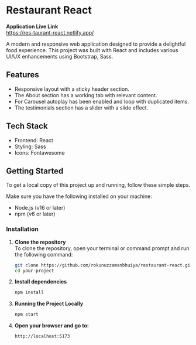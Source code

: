 # Restaurant React

**Application Live Link** <br>
https://res-taurant-react.netlify.app/

A modern and responsive web application designed to provide a delightful food experience. This project was built with React and includes various UI/UX enhancements using Bootstrap, Sass.

## Features
- Responsive layout with a sticky header section.
- The About section has a working tab with relevant content.
- For Carousel autoplay has been enabled and loop with duplicated items.
- The testimonials section has a slider with a slide effect.

## Tech Stack
- Frontend: React
- Styling: Sass
- Icons: Fontawesome

## Getting Started

To get a local copy of this project up and running, follow these simple steps.

Make sure you have the following installed on your machine:

- Node.js (v16 or later)
- npm (v6 or later)
### Installation

1. **Clone the repository**  
   To clone the repository, open your terminal or command prompt and run the following command:

   ```bash
   git clone https://github.com/rokunuzzamanbhuiya/restaurant-react.git
   cd your-project

2. **Install dependencies** <br>
    ```bash
    npm install

3. **Running the Project Locally** <br>
    ```bash
    npm start

4. **Open your browser and go to:** <br>
    ```bash
    http://localhost:5173

   
